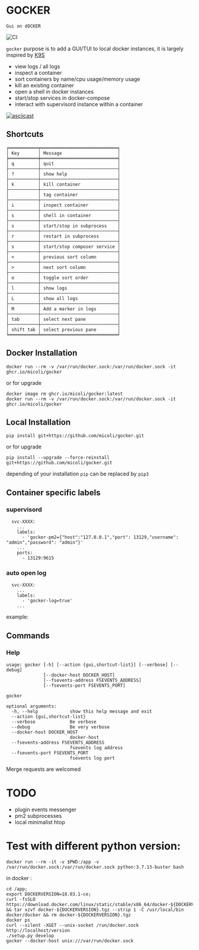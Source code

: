# GOCKER

`Gui on dOCKER`

![CI](https://github.com/micoli/gocker/actions/workflows/ci.yml/badge.svg)

`gocker` purpose is to add a GUI/TUI to local docker instances, it is largely inspired by [K9S](https://k9scli.io/)
- view logs / all logs
- inspect a container
- sort containers by name/cpu usage/memory usage
- kill an existing container
- open a shell in docker instances
- start/stop services in docker-compose
- interact with supervisord instance within a container

[![asciicast](https://asciinema.org/a/548247.svg)](https://asciinema.org/a/548247)

## Shortcuts
[//]: <> (command-placeholder-start "gocker --action shortcut-list")
```
╒═══════════╤═════════════════════════════╕
│ Key       │ Message                     │
╞═══════════╪═════════════════════════════╡
│ q         │ quit                        │
├───────────┼─────────────────────────────┤
│ ?         │ show help                   │
├───────────┼─────────────────────────────┤
│ k         │ kill container              │
├───────────┼─────────────────────────────┤
│           │ tag container               │
├───────────┼─────────────────────────────┤
│ i         │ inspect container           │
├───────────┼─────────────────────────────┤
│ s         │ shell in container          │
├───────────┼─────────────────────────────┤
│ s         │ start/stop in subprocess    │
├───────────┼─────────────────────────────┤
│ r         │ restart in subprocess       │
├───────────┼─────────────────────────────┤
│ s         │ start/stop composer service │
├───────────┼─────────────────────────────┤
│ <         │ previous sort column        │
├───────────┼─────────────────────────────┤
│ >         │ next sort column            │
├───────────┼─────────────────────────────┤
│ o         │ toggle sort order           │
├───────────┼─────────────────────────────┤
│ l         │ show logs                   │
├───────────┼─────────────────────────────┤
│ L         │ show all logs               │
├───────────┼─────────────────────────────┤
│ M         │ Add a marker in logs        │
├───────────┼─────────────────────────────┤
│ tab       │ select next pane            │
├───────────┼─────────────────────────────┤
│ shift tab │ select previous pane        │
╘═══════════╧═════════════════════════════╛
```
[//]: <> (command-placeholder-end)

## Docker Installation
```
docker run --rm -v /var/run/docker.sock:/var/run/docker.sock -it ghcr.io/micoli/gocker
```
or for upgrade
```
docker image rm ghcr.io/micoli/gocker:latest
docker run --rm -v /var/run/docker.sock:/var/run/docker.sock -it ghcr.io/micoli/gocker
```

## Local Installation
```
pip install git+https://github.com/micoli/gocker.git
```
or for upgrade
```
pip install --upgrade --force-reinstall git+https://github.com/micoli/gocker.git
```

depending of your installation `pip` can be replaced by `pip3`

## Container specific labels

### supervisord

```
  svc-XXXX:
    ...
    labels:
      - 'gocker-pm2={"host":"127.0.0.1","port": 13129,"username": "admin","password": "admin"}'
    ...
    ports:
      - 13129:9615
```

### auto open log

```
  svc-XXXX:
    ...
    labels:
      - 'gocker-log=true'
    ...
```

example:

## Commands

### Help
[//]: <> (command-placeholder-start "gocker --help")
```
usage: gocker [-h] [--action {gui,shortcut-list}] [--verbose] [--debug]
              [--docker-host DOCKER_HOST]
              [--fsevents-address FSEVENTS_ADDRESS]
              [--fsevents-port FSEVENTS_PORT]

gocker

optional arguments:
  -h, --help            show this help message and exit
  --action {gui,shortcut-list}
  --verbose             Be verbose
  --debug               Be very verbose
  --docker-host DOCKER_HOST
                        docker-host
  --fsevents-address FSEVENTS_ADDRESS
                        fsevents log address
  --fsevents-port FSEVENTS_PORT
                        fsevents log port
```
[//]: <> (command-placeholder-end)


Merge requests are welcomed


# TODO
- plugin events messenger
- pm2 subprocesses
- local minimalist htop


# Test with different python version:

```
docker run --rm -it -v $PWD:/app -v /var/run/docker.sock:/var/run/docker.sock python:3.7.13-buster bash
```

in docker :
```
cd /app;
export DOCKERVERSION=18.03.1-ce;
curl -fsSLO https://download.docker.com/linux/static/stable/x86_64/docker-${DOCKERVERSION}.tgz && tar xzvf docker-${DOCKERVERSION}.tgz --strip 1 -C /usr/local/bin docker/docker && rm docker-${DOCKERVERSION}.tgz
docker ps
curl --silent -XGET --unix-socket /run/docker.sock http://localhost/version
./setup.py develop
gocker --docker-host unix:///var/run/docker.sock
```

